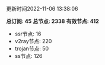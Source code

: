 更新时间2022-11-06 13:38:06

**总订阅: 45**
**总节点: 2338**
**有效节点: 412**
- ssr节点: 16
- v2ray节点: 220
- trojan节点: 50
- ss节点: 126
